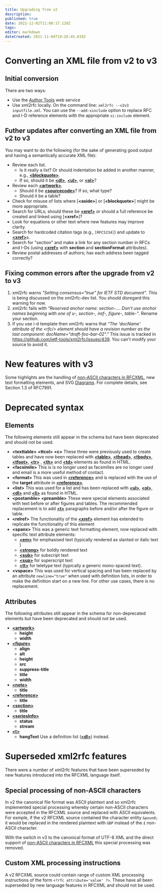 ```yaml
---
title: Upgrading from v2
description: 
published: true
date: 2022-12-02T11:00:17.128Z
tags: 
editor: markdown
dateCreated: 2021-11-04T19:26:45.619Z
---
```


# Converting an XML file from v2 to v3
## Initial conversion
There are two ways:
* Use the [Author Tools](https://author-tools.ietf.org) web service
* Use xml2rfc locally.  On the command line: `xml2rfc --v2v3 inputfile.xml`. You can use the `--add-xinclude` option to replace RFC and I-D reference elements with the appropriate `xi:include` element.

## Futher updates after converting an XML file from v2 to v3
You may want to do the following (for the sake of generating good output and having a semantically accurate XML file):

* Review each list.
  * Is it really a list? Or should indentation be added in another manner, e.g., [**\<blockquote\>**](/rfcxml-vocabulary#blockquote).
  * If so, should it be [**\<dl\>**](/rfcxml-vocabulary#dl), [**\<ul\>**](/rfcxml-vocabulary#ul), or [**\<ol\>**](/rfcxml-vocabulary#ol)?
* Review each [**\<artwork\>**](/rfcxml-vocabulary#artwork).
  * Should it be [**\<sourcecode\>**](/rfcxml-vocabulary#sourcecode)? If so, what type?
  * Should it be a table?
* Check for misuse of lists where [**\<aside\>**] or [**\<blockquote\>**] might be more appropriate.
* Search for URLs; should these be [**\<eref\>**](/rfcxml-vocabulary#eref) or should a full reference be created and linked using [**\<xref\>**]?
* Look for equations or other text where new features may improve clarity.
* Search for hardcoded citation tags (e.g., `[RFC5234]`) and update to [**\<xref\>**](/rfcxml-vocabulary#xref)s.
* Search for "section" and make a link for any section number in RFCs and I-Ds (using [**\<xref\>**](/rfcxml-vocabulary#xref) with **section** and **sectionFormat** attributes).
* Review postal addresses of authors; has each address been tagged correctly?

## Fixing common errors after the upgrade from v2 to v3

1. xml2rfc warns *"Setting consensus="true" for IETF STD document"*.
This is being discussed on the xml2rfc-dev list. You should disregard this warning for now.
2. xml2rfc fails with *"Reserved anchor name: section-.... Don't use anchor names beginning with one of u-, section-, iref-, figure-, table-"*.
Rename your section.
3. If you use i-d template then xml2rfc warns that *"The 'docName' attribute of the \<rfc/\> element should have a revision number as the last component: docName="draft-foo-bar-02"."*
This issue is tracked in https://github.com/ietf-tools/xml2rfc/issues/439. You can't modify your source to avoid it.

# New features with v3
Some highlights are the handling of [non-ASCII characters in RFCXML](/non-ascii-characters-in-rfcxml), new text formatting elements, and SVG [Diagrams](/diagrams). For complete details, see Section 1.3 of RFC7991.

# Deprecated syntax
## Elements
The following elements still appear in the schema but have been deprecated and should not be used. 

* **\<texttable\>** **\<ttcol\>** **\<c\>**
These three were previously used to create tables and have now been replaced with [**\<table\>**](/rfcxml-vocabulary#table), [**\<thead\>**](/rfcxml-vocabulary#thead), [**\<tbody\>**](/rfcxml-vocabulary#tbody), [**\<tfoot\>**](/rfcxml-vocabulary#tfoot), [**\<tr\>**](/rfcxml-vocabulary#tr) , [**\<th\>**](/rfcxml-vocabulary#th) and [**\<td\>**](/rfcxml-vocabulary#td) elements as found in HTML.
* **\<facsimile\>**
This is is no longer used as facsmilies are no longer used and email is a more useful method of contact.
* **\<format\>**
This was used in [**\<reference\>**](/rfcxml-vocabulary#reference) and is replaced with the use of the **target** attribute in [**\<reference\>**](/rfcxml-vocabulary#reference).
* **\<list\>**
This was used for a list and has been replaced with [**\<ul\>**](/rfcxml-vocabulary#ul), [**\<ol\>**](/rfcxml-vocabulary#ol), [**\<dl\>**](/rfcxml-vocabulary#dl) and [**\<li\>**](/rfcxml-vocabulary#li) as found in HTML.
* **\<postamble\>** **\<preamble\>**
These were special elements associated with text before or after figures and tables. The recommended replacement is to add [**\<t\>**](/rfcxml-vocabulary#t) paragraphs before and/or after the figure or table.
* **\<relref\>**
The functionality of the [**\<xref\>**](/rfcxml-vocabulary#xref) element has extended to replicate the functionality of this element
* **\<spanx\>**
This was a generic text formatting element, now replaced with specific text attribute elements:
  * [**\<em\>**](/rfcxml-vocabulary#em) for emphasised text (typically rendered as slanted or italic text )
  * [**\<strong\>**](/rfcxml-vocabulary#strong) for boldly rendered text
  * [**\<sub\>**](/rfcxml-vocabulary#sub) for subscript text
  * [**\<sup\>**](/rfcxml-vocabulary#sup) for superscript text
  * [**\<tt\>**](/rfcxml-vocabulary#tt) for teletype text (typically a generic mono-spaced text).
* **\<vspace\>**
This was used for vertical spacing and has been replaced by an attribute `newline="true"` when used with definition lists, in order to make the definition start on a new line. For other use cases, there is no replacement.

## Attributes
The following attributes still appear in the schema for non-deprecated elements but have been deprecated and should not be used.

* [**\<artwork\>**](/rfcxml-vocabulary#artwork)
  * **height**
  * **width**
* [**\<figure\>**](/rfcxml-vocabulary#figure)
  * **align**
  * **alt**
  * **height**
  * **src**
  * **suppress-title**
  * **title**
  * **width**
* [**\<note\>**](/rfcxml-vocabulary#note)
  * **title**
* [**\<reference\>**](/rfcxml-vocabulary#reference)
  * **title**
* [**\<section\>**](/rfcxml-vocabulary#section)
  * **title**
* [**\<seriesInfo\>**](/rfcxml-vocabulary#seriesInfo)
  * **status**
  * **stream**
* [**\<t\>**](/rfcxml-vocabulary#t)
  * **hangText**
  Use a definition list ([**\<dl\>**](/rfcxml-vocabulary#dl)) instead.
  
# Superseded xml2rfc features
There were a number of xml2rfc features that have been superseded by new features introduced into the RFCXML language itself.  

## Special processing of non-ASCII characters
In v2 the canonical file format was ASCII plaintext and so xml2rfc implemented special processing whereby certain non-ASCII characters were accepted in the RFCXML source and replaced with ASCII equivalents.  For exmple, if the v2 RFCXML source contained the character entity `&pound;` it would be replaced in the rendered plaintext with `GBP` instead of the `£` non-ASCII character.

With the switch in v3 to the canonical format of UTF-8 XML and the direct support of [non-ASCII characters in RFCXML](/non-ascii-characters-in-rfcxml) this special processing was removed.

## Custom XML processing instructions
A v2 RFCXML source could contain range of custom XML processing instructions of the form `<?rfc attribute='value' ?>`.  These have all been superseded by new language features in RFCXML and should not be used.